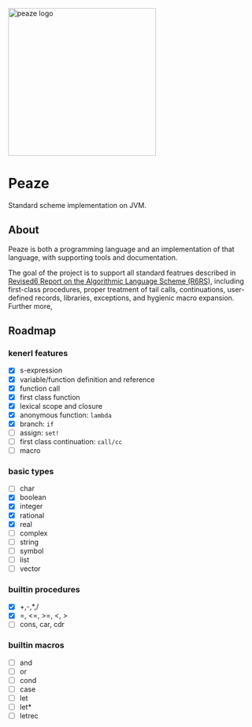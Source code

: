 <img src="https://raw.githubusercontent.com/pzque/peaze/master/doc/peaze-logo-sqaure.png" width="300" alt="peaze logo"/>

# Peaze
Standard scheme implementation on JVM.

## About
Peaze is both a programming language and an implementation of that language, with supporting tools and documentation.

The goal of the project is to support all standard featrues described in [Revised6 Report on the Algorithmic Language Scheme (R6RS)](http://www.r6rs.org/), including first-class procedures, proper treatment of tail calls, continuations, user-defined records, libraries, exceptions, and hygienic macro expansion. Further more, 

## Roadmap
### kenerl features
- [x] s-expression
- [x] variable/function definition and reference
- [x] function call
- [x] first class function
- [x] lexical scope and closure
- [x] anonymous function: `lambda`
- [x] branch: `if`
- [ ] assign: `set!`
- [ ] first class continuation: `call/cc`
- [ ] macro

### basic types
- [ ] char
- [x] boolean
- [x] integer
- [x] rational
- [x] real
- [ ] complex
- [ ] string
- [ ] symbol
- [ ] list
- [ ] vector

### builtin procedures
- [x] +,-,*,/
- [x] =, <=, >=, <, > 
- [ ] cons, car, cdr

### builtin macros
- [ ] and
- [ ] or
- [ ] cond
- [ ] case
- [ ] let
- [ ] let*
- [ ] letrec
